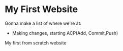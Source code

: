 # My First Website

Gonna make a list of where we're at:

* Making changes, starting ACP(Add, Commit,Push)

My first from scratch website


